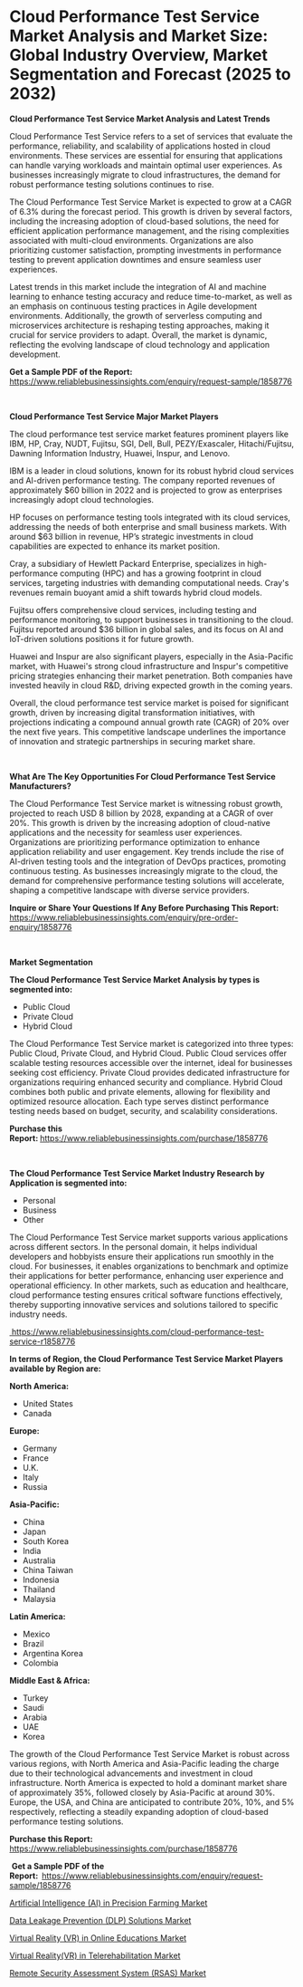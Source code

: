 <p><h1>Cloud Performance Test Service Market Analysis and Market Size: Global Industry Overview, Market Segmentation and Forecast (2025 to 2032)</h1></p><p><strong>Cloud Performance Test Service Market Analysis and Latest Trends</strong></p>
<p><p>Cloud Performance Test Service refers to a set of services that evaluate the performance, reliability, and scalability of applications hosted in cloud environments. These services are essential for ensuring that applications can handle varying workloads and maintain optimal user experiences. As businesses increasingly migrate to cloud infrastructures, the demand for robust performance testing solutions continues to rise.</p><p>The Cloud Performance Test Service Market is expected to grow at a CAGR of 6.3% during the forecast period. This growth is driven by several factors, including the increasing adoption of cloud-based solutions, the need for efficient application performance management, and the rising complexities associated with multi-cloud environments. Organizations are also prioritizing customer satisfaction, prompting investments in performance testing to prevent application downtimes and ensure seamless user experiences.</p><p>Latest trends in this market include the integration of AI and machine learning to enhance testing accuracy and reduce time-to-market, as well as an emphasis on continuous testing practices in Agile development environments. Additionally, the growth of serverless computing and microservices architecture is reshaping testing approaches, making it crucial for service providers to adapt. Overall, the market is dynamic, reflecting the evolving landscape of cloud technology and application development.</p></p>
<p><strong>Get a Sample PDF of the Report:&nbsp;</strong> <a href="https://www.reliablebusinessinsights.com/enquiry/request-sample/1858776?utm_campaign=62&utm_medium=2&utm_source=Github&utm_content=ia&utm_term=11032025&utm_id=cloud-performance-test-service">https://www.reliablebusinessinsights.com/enquiry/request-sample/1858776</a></p>
<p>&nbsp;</p>
<p><strong>Cloud Performance Test Service Major Market Players</strong></p>
<p><p>The cloud performance test service market features prominent players like IBM, HP, Cray, NUDT, Fujitsu, SGI, Dell, Bull, PEZY/Exascaler, Hitachi/Fujitsu, Dawning Information Industry, Huawei, Inspur, and Lenovo. </p><p>IBM is a leader in cloud solutions, known for its robust hybrid cloud services and AI-driven performance testing. The company reported revenues of approximately $60 billion in 2022 and is projected to grow as enterprises increasingly adopt cloud technologies. </p><p>HP focuses on performance testing tools integrated with its cloud services, addressing the needs of both enterprise and small business markets. With around $63 billion in revenue, HP’s strategic investments in cloud capabilities are expected to enhance its market position.</p><p>Cray, a subsidiary of Hewlett Packard Enterprise, specializes in high-performance computing (HPC) and has a growing footprint in cloud services, targeting industries with demanding computational needs. Cray's revenues remain buoyant amid a shift towards hybrid cloud models.</p><p>Fujitsu offers comprehensive cloud services, including testing and performance monitoring, to support businesses in transitioning to the cloud. Fujitsu reported around $36 billion in global sales, and its focus on AI and IoT-driven solutions positions it for future growth. </p><p>Huawei and Inspur are also significant players, especially in the Asia-Pacific market, with Huawei's strong cloud infrastructure and Inspur's competitive pricing strategies enhancing their market penetration. Both companies have invested heavily in cloud R&D, driving expected growth in the coming years.</p><p>Overall, the cloud performance test service market is poised for significant growth, driven by increasing digital transformation initiatives, with projections indicating a compound annual growth rate (CAGR) of 20% over the next five years. This competitive landscape underlines the importance of innovation and strategic partnerships in securing market share.</p></p>
<p>&nbsp;</p>
<p><strong>What Are The Key Opportunities For Cloud Performance Test Service Manufacturers?</strong></p>
<p><p>The Cloud Performance Test Service market is witnessing robust growth, projected to reach USD 8 billion by 2028, expanding at a CAGR of over 20%. This growth is driven by the increasing adoption of cloud-native applications and the necessity for seamless user experiences. Organizations are prioritizing performance optimization to enhance application reliability and user engagement. Key trends include the rise of AI-driven testing tools and the integration of DevOps practices, promoting continuous testing. As businesses increasingly migrate to the cloud, the demand for comprehensive performance testing solutions will accelerate, shaping a competitive landscape with diverse service providers.</p></p>
<p><strong>Inquire or Share Your Questions If Any Before Purchasing This Report:</strong> <a href="https://www.reliablebusinessinsights.com/enquiry/pre-order-enquiry/1858776?utm_campaign=62&utm_medium=2&utm_source=Github&utm_content=ia&utm_term=11032025&utm_id=cloud-performance-test-service">https://www.reliablebusinessinsights.com/enquiry/pre-order-enquiry/1858776</a></p>
<p>&nbsp;</p>
<p><strong>Market Segmentation</strong></p>
<p><strong>The Cloud Performance Test Service Market Analysis by types is segmented into:</strong></p>
<p><ul><li>Public Cloud</li><li>Private Cloud</li><li>Hybrid Cloud</li></ul></p>
<p><p>The Cloud Performance Test Service market is categorized into three types: Public Cloud, Private Cloud, and Hybrid Cloud. Public Cloud services offer scalable testing resources accessible over the internet, ideal for businesses seeking cost efficiency. Private Cloud provides dedicated infrastructure for organizations requiring enhanced security and compliance. Hybrid Cloud combines both public and private elements, allowing for flexibility and optimized resource allocation. Each type serves distinct performance testing needs based on budget, security, and scalability considerations.</p></p>
<p><strong>Purchase this Report:&nbsp;</strong><a href="https://www.reliablebusinessinsights.com/purchase/1858776?utm_campaign=62&utm_medium=2&utm_source=Github&utm_content=ia&utm_term=11032025&utm_id=cloud-performance-test-service">https://www.reliablebusinessinsights.com/purchase/1858776</a></p>
<p>&nbsp;</p>
<p><strong>The Cloud Performance Test Service Market Industry Research by Application is segmented into:</strong></p>
<p><ul><li>Personal</li><li>Business</li><li>Other</li></ul></p>
<p><p>The Cloud Performance Test Service market supports various applications across different sectors. In the personal domain, it helps individual developers and hobbyists ensure their applications run smoothly in the cloud. For businesses, it enables organizations to benchmark and optimize their applications for better performance, enhancing user experience and operational efficiency. In other markets, such as education and healthcare, cloud performance testing ensures critical software functions effectively, thereby supporting innovative services and solutions tailored to specific industry needs.</p></p>
<p><a href="https://www.reliablebusinessinsights.com/cloud-performance-test-service-r1858776?utm_campaign=62&utm_medium=2&utm_source=Github&utm_content=ia&utm_term=11032025&utm_id=cloud-performance-test-service">&nbsp;https://www.reliablebusinessinsights.com/cloud-performance-test-service-r1858776</a></p>
<p><strong>In terms of Region, the Cloud Performance Test Service Market Players available by Region are:</strong></p>
<p>
    <p> <strong> North America: </strong>
        <ul>
            <li>United States</li>
            <li>Canada</li>
        </ul>
        </p> 
    <p> <strong> Europe: </strong>
        <ul>
            <li>Germany</li>
            <li>France</li>
            <li>U.K.</li>
            <li>Italy</li>
            <li>Russia</li>
        </ul>
        </p> 
    <p> <strong> Asia-Pacific: </strong>
        <ul>
            <li>China</li>
            <li>Japan</li>
            <li>South Korea</li>
            <li>India</li>
            <li>Australia</li>
            <li>China Taiwan</li>
            <li>Indonesia</li>
            <li>Thailand</li>
            <li>Malaysia</li>
        </ul>
        </p> 
    <p> <strong> Latin America: </strong>
        <ul>
            <li>Mexico</li>
            <li>Brazil</li>
            <li>Argentina Korea</li>
            <li>Colombia</li>
        </ul>
        </p> 
    <p> <strong> Middle East & Africa: </strong>
        <ul>
            <li>Turkey</li>
            <li>Saudi</li>
            <li>Arabia</li>
            <li>UAE</li>
            <li>Korea</li>
        </ul>
    </p>
    </p>
<p><p>The growth of the Cloud Performance Test Service Market is robust across various regions, with North America and Asia-Pacific leading the charge due to their technological advancements and investment in cloud infrastructure. North America is expected to hold a dominant market share of approximately 35%, followed closely by Asia-Pacific at around 30%. Europe, the USA, and China are anticipated to contribute 20%, 10%, and 5% respectively, reflecting a steadily expanding adoption of cloud-based performance testing solutions.</p></p>
<p><strong>Purchase this Report: </strong><a href="https://www.reliablebusinessinsights.com/purchase/1858776?utm_campaign=62&utm_medium=2&utm_source=Github&utm_content=ia&utm_term=11032025&utm_id=cloud-performance-test-service">https://www.reliablebusinessinsights.com/purchase/1858776</a></p>
<p>&nbsp;<strong>Get a Sample PDF of the Report:&nbsp;&nbsp;</strong><a href="https://www.reliablebusinessinsights.com/enquiry/request-sample/1858776?utm_campaign=62&utm_medium=2&utm_source=Github&utm_content=ia&utm_term=11032025&utm_id=cloud-performance-test-service">https://www.reliablebusinessinsights.com/enquiry/request-sample/1858776</a></p>
<p><strong></strong></p>
<p><p><a href="https://github.com/wakerizaak8g/Market-Research-Report-List-1/blob/main/artificial-intelligence-ai-in-precision-farming-market.md?utm_campaign=62&utm_medium=2&utm_source=Github&utm_content=ia&utm_term=11032025&utm_id=cloud-performance-test-service">Artificial Intelligence (AI) in Precision Farming Market</a></p><p><a href="https://github.com/leijavaagexo/Market-Research-Report-List-1/blob/main/data-leakage-prevention-dlp-solutions-market.md?utm_campaign=62&utm_medium=2&utm_source=Github&utm_content=ia&utm_term=11032025&utm_id=cloud-performance-test-service">Data Leakage Prevention (DLP) Solutions Market</a></p><p><a href="https://github.com/kaddahblejc/Market-Research-Report-List-1/blob/main/virtual-reality-vr-in-online-educations-market.md?utm_campaign=62&utm_medium=2&utm_source=Github&utm_content=ia&utm_term=11032025&utm_id=cloud-performance-test-service">Virtual Reality (VR) in Online Educations Market</a></p><p><a href="https://github.com/pidlisseas/Market-Research-Report-List-1/blob/main/virtual-realityvr-in-telerehabilitation-market.md?utm_campaign=62&utm_medium=2&utm_source=Github&utm_content=ia&utm_term=11032025&utm_id=cloud-performance-test-service">Virtual Reality(VR) in Telerehabilitation Market</a></p><p><a href="https://github.com/tanckfelli84/Market-Research-Report-List-1/blob/main/remote-security-assessment-system-rsas-market.md?utm_campaign=62&utm_medium=2&utm_source=Github&utm_content=ia&utm_term=11032025&utm_id=cloud-performance-test-service">Remote Security Assessment System (RSAS) Market</a></p></p>
